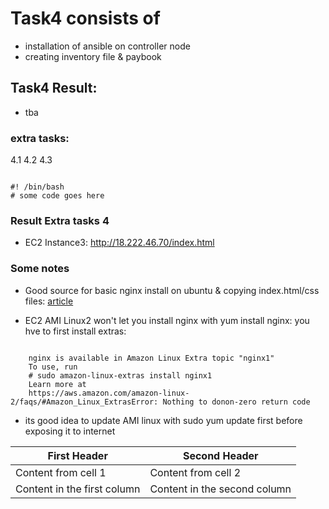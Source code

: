 # Task4 consists of
* installation of ansible on controller node
* creating inventory file & paybook 
## Task4 Result:
   * tba

### extra tasks:
4.1  <tba>
4.2  <tba>
4.3  <tba>

<pre><code>
#! /bin/bash
# some code goes here
</code></pre>

### Result Extra tasks 4
*  EC2 Instance3: http://18.222.46.70/index.html
  
  
###  Some notes
  * Good source for basic nginx install on ubuntu & copying index.html/css files:
  [article ](https://medium.com/@dbouchare/basic-setup-of-nginx-on-an-ec2-instance-with-ansible-f469af7f56c3 "Basic setup of nginx on an EC2 instance with Ansible")
  
  
  * EC2 AMI Linux2 won't let you install nginx with yum install nginx:
  you hve to first install extras:
<pre><code>
    nginx is available in Amazon Linux Extra topic "nginx1"
    To use, run
    # sudo amazon-linux-extras install nginx1
    Learn more at
    https://aws.amazon.com/amazon-linux-2/faqs/#Amazon_Linux_ExtrasError: Nothing to donon-zero return code
</code></pre>
  * its good idea to update AMI linux with sudo yum update first before exposing it to internet
  
  First Header | Second Header
------------ | -------------
Content from cell 1 | Content from cell 2
Content in the first column | Content in the second column
  
  
